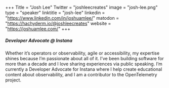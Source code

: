 +++
Title = "Josh Lee"
Twitter = "joshleecreates"
image = "josh-lee.png"
type = "speaker"
linktitle = "josh-lee"
linkedin = "https://www.linkedin.com/in/joshuamlee/"
matodon = "https://hachyderm.io/@joshleecreates"
website = "https://joshuamlee.com/"
+++

##### Developer Advocate @ Instana

Whether it’s operators or observability, agile or accessibility, my expertise shines because I’m passionate about all of it. I’ve been building software for more than a decade and I love sharing experiences via public speaking. I’m currently a Developer Advocate for Instana where I help create educational content about observability, and I am a contributor to the OpenTelemetry project.